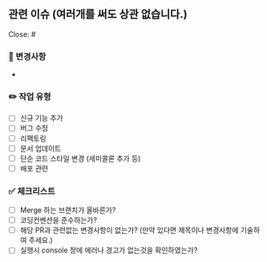## 관련 이슈 (여러개를 써도 상관 없습니다.)
Close: #

### 🔑 변경사항  
- 

### ✏️ 작업 유형
- [ ] 신규 기능 추가
- [ ] 버그 수정
- [ ] 리팩토링
- [ ] 문서 업데이트
- [ ] 단순 코드 스타일 변경 (세미콜론 추가 등)
- [ ] 배포 관련

### ✅ 체크리스트
- [ ] Merge 하는 브랜치가 올바른가?
- [ ] 코딩컨벤션을 준수하는가?
- [ ] 해당 PR과 관련없는 변경사항이 없는가? (만약 있다면 제목이나 변경사항에 기술하여 주세요.)
- [ ] 실행시 console 창에 에러나 경고가 없는것을 확인하였는가?
